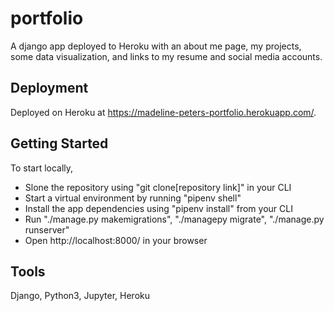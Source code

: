 # portfolio
A django app deployed to Heroku with an about me page, my projects, some data visualization, and links to my resume and social media accounts.

## Deployment
Deployed on Heroku at https://madeline-peters-portfolio.herokuapp.com/. 

## Getting Started
To start locally, 
- Slone the repository using "git clone[repository link]" in your CLI
- Start a virtual environment by running "pipenv shell"
- Install the app dependencies using "pipenv install" from your CLI
- Run "./manage.py makemigrations", "./managepy migrate", "./manage.py runserver"
- Open http://localhost:8000/ in your browser

## Tools
Django, Python3, Jupyter, Heroku



